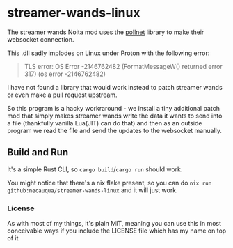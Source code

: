 # streamer-wands-linux

The streamer wands Noita mod uses the
[pollnet](https://github.com/probable-basilisk/pollnet) library to make their
websocket connection.

This .dll sadly implodes on Linux under Proton with the following error:
> TLS error: OS Error -2146762482 (FormatMessageW() returned error 317) (os error -2146762482)

I have not found a library that would work instead to patch streamer wands or
even make a pull request upstream.

So this program is a hacky workraround - we install a tiny additional patch mod
that simply makes streamer wands write the data it wants to send into a file
(thankfully vanilla Lua(JIT) can do that) and then as an outside program we
read the file and send the updates to the websocket manually.

## Build and Run

It's a simple Rust CLI, so `cargo build`/`cargo run` should work.

You might notice that there's a nix flake present, so you can do
`nix run github:necauqua/streamer-wands-linux` and it will just work.

### License
As with most of my things, it's plain MIT, meaning you can use this in most
conceivable ways if you include the LICENSE file which has my name on top of it
